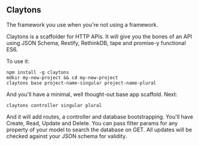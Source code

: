 ## Claytons

The framework you use when you're not using a framework.

Claytons is a scaffolder for HTTP APIs. It will give you the bones of an API using JSON Schema, Restify, RethinkDB, tape and promise-y functional ES6.

To use it:

```
npm install -g claytons
mdkir my-new-project && cd my-new-project
claytons base project-name-singular project-name-plural
```

And you'll have a minimal, well thought-out base app scaffold. Next:

```
claytons controller singular plural
```

And it will add routes, a controller and database bootstrapping. You'll have Create, Read, Update and Delete. You can pass filter params for any property of your model to search the database on GET. All updates will be checked against your JSON schema for validity.
